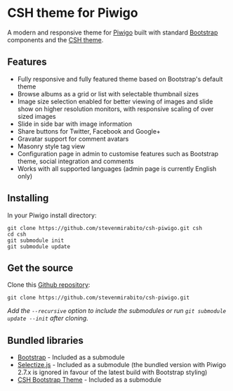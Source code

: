 CSH theme for Piwigo
====================

A modern and responsive theme for [Piwigo](http://piwigo.org/) built with standard [Bootstrap](http://getbootstrap.com/) components and the [CSH theme](https://github.com/ComputerScienceHouse/bootstrap-csh).

## Features

* Fully responsive and fully featured theme based on Bootstrap's default theme
* Browse albums as a grid or list with selectable thumbnail sizes
* Image size selection enabled for better viewing of images and slide show on higher resolution monitors, with
  responsive scaling of over sized images
* Slide in side bar with image information
* Share buttons for Twitter, Facebook and Google+
* Gravatar support for comment avatars
* Masonry style tag view
* Configuration page in admin to customise features such as Bootstrap theme, social integration and comments
* Works with all supported languages (admin page is currently English only)

## Installing

In your Piwigo install directory:

```
git clone https://github.com/stevenmirabito/csh-piwigo.git csh
cd csh
git submodule init
git submodule update
```

## Get the source

Clone this [Github repository](https://github.com/stevenmirabito/csh-piwigo.git):

    git clone https://github.com/stevenmirabito/csh-piwigo.git
    
*Add the `--recursive` option to include the submodules or run `git submodule update --init` after cloning.*

## Bundled libraries

* [Bootstrap](http://getbootstrap.com/) - Included as a submodule
* [Selectize.js](http://brianreavis.github.io/selectize.js/) - Included as a submodule (the bundled version
with Piwigo 2.7.x is ignored in favour of the latest build with Bootstrap styling)
* [CSH Bootstrap Theme](https://github.com/ComputerScienceHouse/bootstrap-csh/) - Included as a submodule